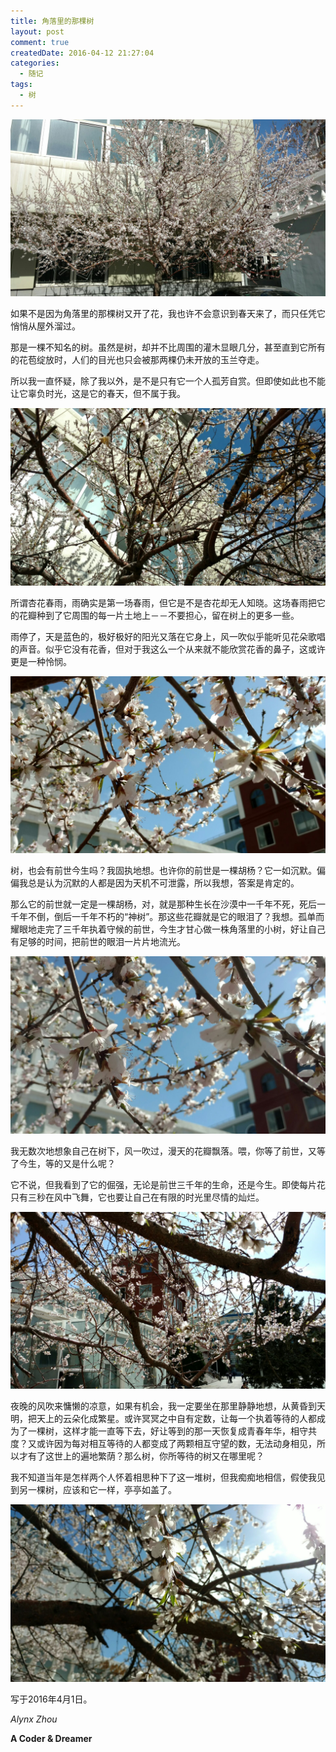 ```yaml
---
title: 角落里的那棵树
layout: post
comment: true
createdDate: 2016-04-12 21:27:04
categories:
  - 随记
tags:
  - 树
---
```

![Corner-Tree_1.jpg](./Corner-Tree_1.jpg)

如果不是因为角落里的那棵树又开了花，我也许不会意识到春天来了，而只任凭它悄悄从屋外溜过。

那是一棵不知名的树。虽然是树，却并不比周围的灌木显眼几分，甚至直到它所有的花苞绽放时，人们的目光也只会被那两棵仍未开放的玉兰夺走。

<!--more-->

所以我一直怀疑，除了我以外，是不是只有它一个人孤芳自赏。但即使如此也不能让它辜负时光，这是它的春天，但不属于我。

![Corner-Tree_2.jpg](./Corner-Tree_2.jpg)

所谓杏花春雨，雨确实是第一场春雨，但它是不是杏花却无人知晓。这场春雨把它的花瓣种到了它周围的每一片土地上－－不要担心，留在树上的更多一些。

雨停了，天是蓝色的，极好极好的阳光又落在它身上，风一吹似乎能听见花朵歌唱的声音。似乎它没有花香，但对于我这么一个从来就不能欣赏花香的鼻子，这或许更是一种怜悯。

![Corner-Tree_3.jpg](./Corner-Tree_3.jpg)

树，也会有前世今生吗？我固执地想。也许你的前世是一棵胡杨？它一如沉默。偏偏我总是认为沉默的人都是因为天机不可泄露，所以我想，答案是肯定的。

那么它的前世就一定是一棵胡杨，对，就是那种生长在沙漠中一千年不死，死后一千年不倒，倒后一千年不朽的“神树”。那这些花瓣就是它的眼泪了？我想。孤单而耀眼地走完了三千年执着守候的前世，今生才甘心做一株角落里的小树，好让自己有足够的时间，把前世的眼泪一片片地流光。

![Corner-Tree_4.jpg](./Corner-Tree_4.jpg)

我无数次地想象自己在树下，风一吹过，漫天的花瓣飘落。喂，你等了前世，又等了今生，等的又是什么呢？

它不说，但我看到了它的倔强，无论是前世三千年的生命，还是今生。即使每片花只有三秒在风中飞舞，它也要让自己在有限的时光里尽情的灿烂。

![Corner-Tree_5.jpg](./Corner-Tree_5.jpg)

夜晚的风吹来慵懒的凉意，如果有机会，我一定要坐在那里静静地想，从黄昏到天明，把天上的云朵化成繁星。或许冥冥之中自有定数，让每一个执着等待的人都成为了一棵树，这样才能一直等下去，好让等到的那一天恢复成青春年华，相守共度？又或许因为每对相互等待的人都变成了两颗相互守望的数，无法动身相见，所以才有了这世上的遍地繁荫？那么树，你所等待的树又在哪里呢？

我不知道当年是怎样两个人怀着相思种下了这一堆树，但我痴痴地相信，假使我见到另一棵树，应该和它一样，亭亭如盖了。

![Corner-Tree_6.jpg](./Corner-Tree_6.jpg)

写于2016年4月1日。

*Alynx Zhou*

**A Coder & Dreamer**
